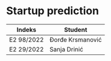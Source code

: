 # Startup prediction

| Indeks | Student |
| ---- | ----------- |
| E2 98/2022 | Đorđe Krsmanović |
| E2 29/2022 | Sanja Drinić |
